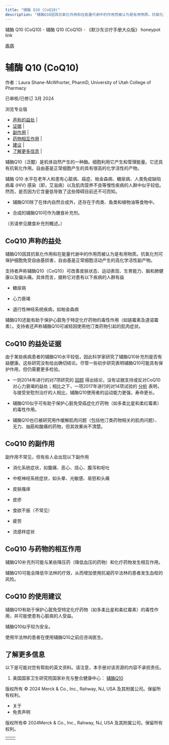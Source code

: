 ```yaml
---
title: "辅酶 Q10 (CoQ10)"
description: "辅酶Q10因其抗氧化作用和在能量代谢中的作用而被认为是有用物质。抗氧化剂可保护细胞免受自由基损害，自由基是正常细胞活动产生的高化学活性副产物。"
---
```


﻿辅酶 Q10 (CoQ10) - 辅酶 Q10 (CoQ10) - 《默沙东诊疗手册大众版》 honeypot link



[疾病](https://www.merckmanuals.com/home/resourcespages/healthyliving_rel2.3)

# 辅酶 Q10 (CoQ10)

作者：Laura Shane-McWhorter, PharmD, University of Utah College of Pharmacy

已审核/已修订 3月 2024

浏览专业版

- [声称的益处](#声称的益处_v61151199_zh) \|
- [证据](#证据_v61151214_zh) \|
- [副作用](#副作用_v61151227_zh) \|
- [药物相互作用](#药物相互作用_v61151246_zh) \|
- [建议](#建议_v61151250_zh) \|
- [了解更多信息](#了解更多信息_v88387986_zh) \|

辅酶Q10（泛醌）是机体自然产生的一种酶。细胞利用它产生和管理能量。它还具有抗氧化作用。自由基是正常细胞产生的具有很高的化学活性的产物。

辅酶 Q10 水平在老年人和患有心脏病、癌症、帕金森病、糖尿病、人类免疫缺陷病毒 (HIV) 感染（即，艾滋病）以及肌肉营养不良等慢性疾病的人群中似乎较低。然而，是否因为它含量低导致了这些障碍目前还不可而知。

- 辅酶Q10除了在体内自然合成外，还存在于肉类、鱼类和植物油等食物中。

- 合成的辅酶Q10可作为膳食补充剂。


（另请参见膳食补充剂概述。）

## CoQ10 声称的益处

辅酶Q10因其抗氧化作用和在能量代谢中的作用而被认为是有用物质。抗氧化剂可保护细胞免受自由基损害，自由基是正常细胞活动产生的高化学活性副产物。

支持者声称辅酶Q10（CoQ10）可改善皮肤状态、运动表现、生育能力、脑和肺健康以及偏头痛。具体而言，据称它对患有以下疾病的人群有益

- 糖尿病

- 心力衰竭

- 退行性神经系统疾病，如帕金森病


辅酶Q10还能有助于保护心脏免于特定化疗药物的毒性作用（如链霉素及道诺霉素）。支持者还声称辅酶Q10可减轻因使用他汀类药物引起的肌肉症状。

## CoQ10 的益处证据

由于某些疾病患者的辅酶Q10水平较低，因此科学家研究了辅酶Q10补充剂是否有益健康。这些研究没有给出确切结论。尽管一些初步研究表明辅酶Q10可能具有保护作用，但仍需要更多检验。

- 一则2014年进行的对7项研究的 [回顾](https://pubmed.ncbi.nlm.nih.gov/24049047/) 得出结论，没有证据支持或反对CoQ10对心力衰竭的益处；相比之下，一项2017年进行的对14项试验的 [分析](https://www.ncbi.nlm.nih.gov/pmc/articles/PMC5525208/) 表明，与接受安慰剂治疗的人相比，辅酶Q10使用者的运动能力更强，寿命更长。

- 辅酶Q10似乎可有助于保护心脏免受癌症化疗药物（如多柔比星和柔红霉素）的毒性作用。

- 辅酶Q10也已被研究用作缓解肌肉问题（包括他汀类药物相关的肌肉问题）、无力、抽筋和酸痛的药物，但其效果尚不清楚。


## CoQ10 的副作用

副作用不常见，但有些人会出现以下副作用

- 消化系统症状，如腹痛、恶心、烧心、腹泻和呕吐

- 中枢神经系统症状，如头晕、光敏感、易怒和头痛

- 皮肤瘙痒

- 皮疹

- 食欲不振（不常见）

- 疲劳

- 流感样症状


## CoQ10 与药物的相互作用

辅酶Q10补充剂可能与某些降压药（降低血压的药物）和化疗药物发生相互作用。

辅酶Q10可能会降低华法林的疗效，从而增加使用抗凝药华法林的患者发生血栓的风险。

## CoQ10 的使用建议

辅酶Q10有助于保护心脏免受特定化疗药物（如多柔比星和柔红霉素）的毒性作用，并可能使患有心脏病的人受益。

辅酶Q10似乎较为安全。

使用华法林的患者在使用辅酶Q10之前应咨询医生。

## 了解更多信息

以下是可能对您有帮助的英文资料。请注意，本手册对该资源的内容不承担责任。

1. 美国国家卫生研究院国家补充与整合健康中心： [辅酶Q10](https://www.nccih.nih.gov/health/coenzyme-q10)




版权所有 © 2024
Merck & Co., Inc., Rahway, NJ, USA 及其附属公司。保留所有权利。

- 关于
- 免责声明

版权所有© 2024Merck & Co., Inc., Rahway, NJ, USA 及其附属公司。保留所有权利。

|     |     |
| --- | --- |
|  |  |